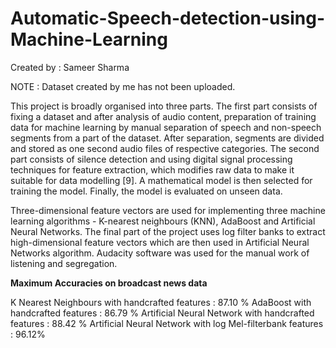 # Automatic-Speech-detection-using-Machine-Learning

Created by : Sameer Sharma

NOTE : Dataset created by me has not been uploaded.

This project is broadly organised into three parts. The first part consists of fixing a dataset and after analysis of audio content, preparation of training data for machine learning by manual separation of speech and non-speech segments from a part of the dataset. After separation, segments are divided and stored as one second audio files of respective categories. The second part consists of silence detection and using digital signal processing techniques for feature extraction, which modifies raw data to make it suitable for data modelling [9].  A mathematical model is then selected for training the model. Finally, the model is evaluated on unseen data.

Three-dimensional feature vectors are used for implementing three machine learning algorithms - K-nearest neighbours (KNN), AdaBoost and Artificial Neural Networks. The final part of the project uses log filter banks to extract high-dimensional feature vectors which are then used in Artificial Neural Networks algorithm. Audacity software was used for the manual work of listening and segregation.

**Maximum Accuracies on broadcast news data**

K Nearest Neighbours with handcrafted features : 87.10 %
AdaBoost with handcrafted features : 86.79 %
Artificial Neural Network with handcrafted features : 88.42 %
Artificial Neural Network with log Mel-filterbank features : 96.12% 
